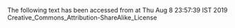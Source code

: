 The following text has been accessed from at Thu Aug 8 23:57:39 IST 2019
Creative_Commons_Attribution-ShareAlike_License
